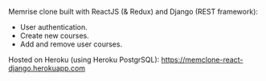Memrise clone built with ReactJS (& Redux) and Django (REST framework):
- User authentication.
- Create new courses.
- Add and remove user courses.

Hosted on Heroku (using Heroku PostgrSQL): https://memclone-react-django.herokuapp.com
